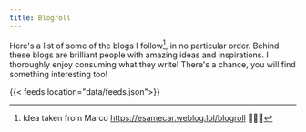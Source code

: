 ```yaml
---
title: Blogroll
---
```


Here's a list of some of the blogs I follow[^1], in no particular order. Behind these blogs are brilliant people with amazing ideas and inspirations. I thoroughly enjoy consuming what they write! There's a chance, you will find something interesting too!

{{< feeds location="data/feeds.json">}}

[^1]: Idea taken from Marco <https://esamecar.weblog.lol/blogroll> 🙇🏻‍♂️
